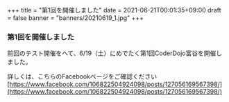 +++
title = "第1回を開催しました"
date = 2021-06-21T00:01:35+09:00
draft = false
banner = "banners/20210619_1.jpg"
+++

### 第1回を開催しました

前回のテスト開催をへて、6/19（土）にめでたく第1回CoderDojo富谷を開催しました。

詳しくは、こちらのFacebookページをご確認ください[https://www.facebook.com/106822504924098/posts/127056169567398/](https://www.facebook.com/106822504924098/posts/127056169567398/)


